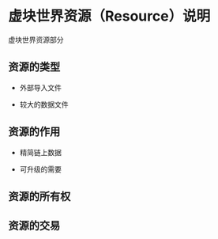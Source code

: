 # 虚块世界资源（Resource）说明

虚块世界资源部分



## 资源的类型

* 外部导入文件

* 较大的数据文件

  

## 资源的作用

* 精简链上数据

* 可升级的需要

  

## 资源的所有权



## 资源的交易





